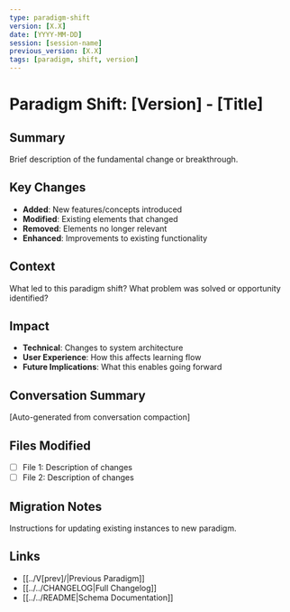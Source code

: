 ```yaml
---
type: paradigm-shift
version: [X.X]
date: [YYYY-MM-DD]
session: [session-name]
previous_version: [X.X]
tags: [paradigm, shift, version]
---
```


# Paradigm Shift: [Version] - [Title]

## Summary
Brief description of the fundamental change or breakthrough.

## Key Changes
- **Added**: New features/concepts introduced
- **Modified**: Existing elements that changed
- **Removed**: Elements no longer relevant
- **Enhanced**: Improvements to existing functionality

## Context
What led to this paradigm shift? What problem was solved or opportunity identified?

## Impact
- **Technical**: Changes to system architecture
- **User Experience**: How this affects learning flow
- **Future Implications**: What this enables going forward

## Conversation Summary
[Auto-generated from conversation compaction]

## Files Modified
- [ ] File 1: Description of changes
- [ ] File 2: Description of changes

## Migration Notes
Instructions for updating existing instances to new paradigm.

## Links
- [[../V[prev]/|Previous Paradigm]]
- [[../../CHANGELOG|Full Changelog]]
- [[../../README|Schema Documentation]]
